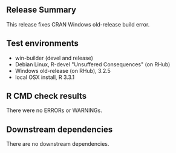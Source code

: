## Release Summary

This release fixes CRAN Windows old-release build error.
## Test environments
* win-builder (devel and release)
* Debian Linux, R-devel "Unsuffered Consequences" (on RHub)
* Windows old-release (on RHub), 3.2.5
* local OSX install, R 3.3.1

## R CMD check results
There were no ERRORs or WARNINGs. 

## Downstream dependencies
There are no downstream dependencies.